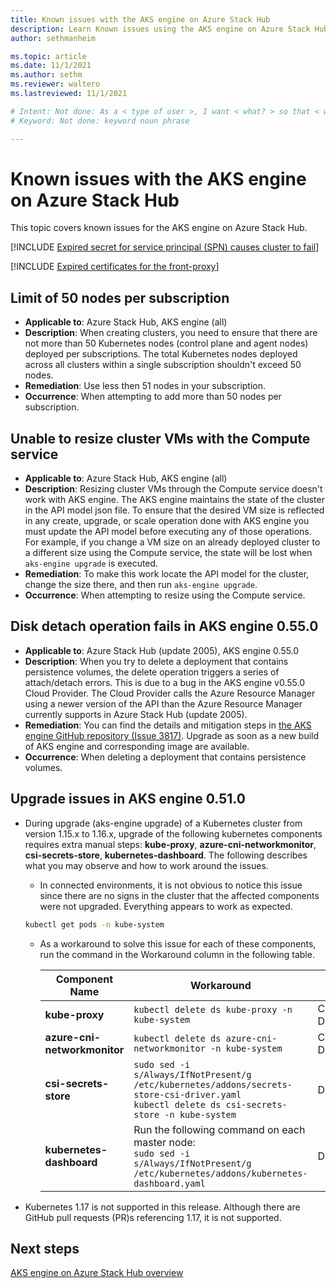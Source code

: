 ```yaml
---
title: Known issues with the AKS engine on Azure Stack Hub 
description: Learn Known issues using the AKS engine on Azure Stack Hub. 
author: sethmanheim

ms.topic: article
ms.date: 11/1/2021
ms.author: sethm
ms.reviewer: waltero
ms.lastreviewed: 11/1/2021

# Intent: Not done: As a < type of user >, I want < what? > so that < why? >
# Keyword: Not done: keyword noun phrase

---
```


# Known issues with the AKS engine on Azure Stack Hub

This topic covers known issues for the AKS engine on Azure Stack Hub.

[!INCLUDE [Expired secret for service principal (SPN) causes cluster to fail](../includes/known-issue-aks-2.md)]

[!INCLUDE [Expired certificates for the front-proxy](../includes/known-issue-aks-3.md)]

## Limit of 50 nodes per subscription

- **Applicable to**: Azure Stack Hub, AKS engine (all)
- **Description**: When creating clusters, you need to ensure that there are not more than 50 Kubernetes nodes (control plane and agent nodes) deployed per subscriptions. The total Kubernetes nodes deployed across all clusters within a single subscription shouldn't exceed 50 nodes.
- **Remediation**: Use less then 51 nodes in your subscription.
- **Occurrence**: When attempting to add more than 50 nodes per subscription.

## Unable to resize cluster VMs with the Compute service

- **Applicable to**: Azure Stack Hub, AKS engine (all)
- **Description**: Resizing cluster VMs through the Compute service doesn't work with AKS engine. The AKS engine maintains the state of the cluster in the API model json file. To ensure that the desired VM size is reflected in any create, upgrade, or scale operation done with AKS engine you must update the API model before executing any of those operations. For example, if you change a VM size  on an already deployed cluster to a different size using the Compute service, the state will be lost when `aks-engine upgrade` is executed.
- **Remediation**: To make this work locate the API model for the cluster, change the size there, and then run `aks-engine upgrade`.
- **Occurrence**: When attempting to resize using the Compute service.

## Disk detach operation fails in AKS engine 0.55.0

- **Applicable to**: Azure Stack Hub (update 2005), AKS engine 0.55.0
- **Description**: When you try to delete a deployment that contains persistence volumes, the delete operation triggers a series of attach/detach errors. This is due to a bug in the AKS engine v0.55.0 Cloud Provider. The Cloud Provider calls the Azure Resource Manager using a newer version of the API than the Azure Resource Manager currently supports in Azure Stack Hub (update 2005).
- **Remediation**: You can find the details and mitigation steps in [the AKS engine GitHub repository (Issue 3817)](https://github.com/Azure/aks-engine/issues/3817#issuecomment-691329443). Upgrade as soon as a new build of AKS engine and corresponding image are available.
- **Occurrence**: When deleting a deployment that contains persistence volumes.



## Upgrade issues in AKS engine 0.51.0

* During upgrade (aks-engine upgrade) of a Kubernetes cluster from version 1.15.x to 1.16.x, upgrade of the following kubernetes components requires extra manual steps: **kube-proxy**, **azure-cni-networkmonitor**, **csi-secrets-store**, **kubernetes-dashboard**. The following describes what you may observe and how to work around the issues.

  * In connected environments, it is not obvious to notice this issue since there are no signs in the cluster that the affected components were not upgraded. Everything appears to work as expected.
  <!-- * In disconnected environments, you can see this problem when you run a query for the system pods status and see that the pods for the components mentioned below are not in "Ready" state: -->

    ```bash  
    kubectl get pods -n kube-system
    ```

  * As a workaround to solve this issue for each of these components, run the command in the Workaround column in the following table.

    |Component Name	|Workaround	|Affected Scenarios|
    |---------------|-----------|------------------|
    |**kube-proxy**	    | `kubectl delete ds kube-proxy -n kube-system`	|Connected, Disconnected |
    |**azure-cni-networkmonitor**	| `kubectl delete ds azure-cni-networkmonitor -n kube-system`	| Connected, Disconnected |
    |**csi-secrets-store**	|`sudo sed -i s/Always/IfNotPresent/g /etc/kubernetes/addons/secrets-store-csi-driver.yaml`<br>`kubectl delete ds csi-secrets-store -n kube-system` | Disconnected |
    |**kubernetes-dashboard** |Run the following command on each master node:<br>`sudo sed -i s/Always/IfNotPresent/g /etc/kubernetes/addons/kubernetes-dashboard.yaml` |Disconnected |

* Kubernetes 1.17 is not supported in this release. Although there are GitHub pull requests (PR)s referencing 1.17, it is not supported.

## Next steps

[AKS engine on Azure Stack Hub overview](azure-stack-kubernetes-aks-engine-overview.md)
